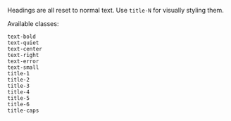 Headings are all reset to normal text. Use `title-N` for visually styling them.

Available classes:
```
text-bold
text-quiet
text-center
text-right
text-error
text-small
title-1
title-2
title-3
title-4
title-5
title-6
title-caps
```
